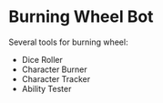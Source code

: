 # Burning Wheel Bot

Several tools for burning wheel:
- Dice Roller
- Character Burner
- Character Tracker
- Ability Tester

